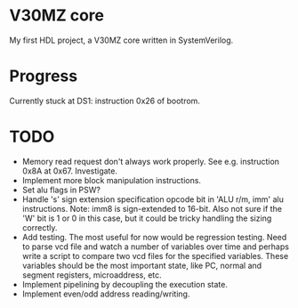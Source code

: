 # V30MZ core

My first HDL project, a V30MZ core written in SystemVerilog.

# Progress

Currently stuck at DS1: instruction 0x26 of bootrom.

# TODO

* Memory read request don't always work properly. See e.g. instruction 0x8A at 0x67. Investigate.
* Implement more block manipulation instructions.
* Set alu flags in PSW?
* Handle 's' sign extension specification opcode bit in 'ALU r/m, imm' alu instructions. Note: imm8 is sign-extended to 16-bit. Also not sure if the 'W' bit is 1 or 0 in this case, but it could be tricky handling the sizing correctly.
* Add testing. The most useful for now would be regression testing. Need to parse vcd file and watch a number of variables over time and perhaps write a script to compare two vcd files for the specified variables. These variables should be the most important state, like PC, normal and segment registers, microaddress, etc.
* Implement pipelining by decoupling the execution state.
* Implement even/odd address reading/writing.
